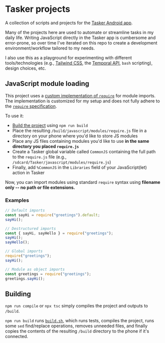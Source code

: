 # Tasker projects

A collection of scripts and projects for the [Tasker Android app](https://tasker.joaoapps.com/).

Many of the projects here are used to automate or streamline tasks in my daily life. Writing JavaScript directly in the Tasker app is cumbersome and error-prone, so over time I've iterated on this repo to create a development environment/workflow tailored to my needs. 

I also use this as a playground for experimenting with different tools/technologies (e.g., [Tailwind CSS](https://tailwindcss.com/), the [Temporal API](https://tc39.es/proposal-temporal/docs/), `bash` scripting), design choices, etc.

## JavaScript module loading

This project uses a [custom implementation of `require`](./src/typescript/modules/require.ts) for module imports. The implementation is customized for my setup and does not fully adhere to the [`require` specification](https://wiki.commonjs.org/wiki/Modules/1.1.1). 

To use it:
- [Build the project](#building) using `npm run build`
- Place the resulting `/build/javascript/modules/require.js` file in a directory on your phone where you'd like to store JS modules
- Place any JS files containing modules you'd like to use **in the same directory you placed `require.js`**
- Create a Tasker global variable called `CommonJS` containing the full path to the `require.js` file (e.g., `/sdcard/Tasker/javascript/modules/require.js`)
- Finally, add `%CommonJS` in the `Libraries` field of your JavaScript(let) action in Tasker

Now, you can import modules using standard `require` syntax using **filename only -- no path or file extensions.**

### Examples

```javascript
// Default imports
const sayHi = require("greetings").default;
sayHi();
```

```javascript
// Destructured imports
const { sayHi, sayHello } = require("greetings");
sayHi();
sayHello();
```

```javascript
// Global imports
require("greetings");
sayHi();
```

```javascript
// Module as object imports
const greetings = require("greetings");
greetings.sayHi();
```

## Building

`npm run compile` or `npx tsc` simply compiles the project and outputs to `/build`.

`npm run build` runs [`build.sh`](./build.sh), which runs tests, compiles the project, runs some `sed` find/replace operations, removes unneeded files, and finally copies the contents of the resulting `/build` directory to the phone if it's connected.
